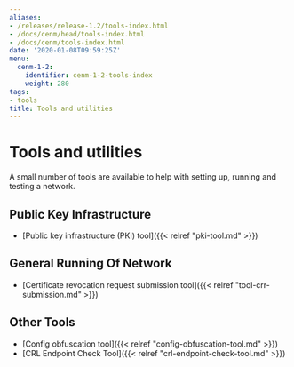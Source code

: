 ```yaml
---
aliases:
- /releases/release-1.2/tools-index.html
- /docs/cenm/head/tools-index.html
- /docs/cenm/tools-index.html
date: '2020-01-08T09:59:25Z'
menu:
  cenm-1-2:
    identifier: cenm-1-2-tools-index
    weight: 280
tags:
- tools
title: Tools and utilities
---
```



# Tools and utilities

A small number of tools are available to help with setting up, running and testing a network.


## Public Key Infrastructure



* [Public key infrastructure (PKI) tool]({{< relref "pki-tool.md" >}})




## General Running Of Network



* [Certificate revocation request submission tool]({{< relref "tool-crr-submission.md" >}})




## Other Tools



* [Config obfuscation tool]({{< relref "config-obfuscation-tool.md" >}})
* [CRL Endpoint Check Tool]({{< relref "crl-endpoint-check-tool.md" >}})
